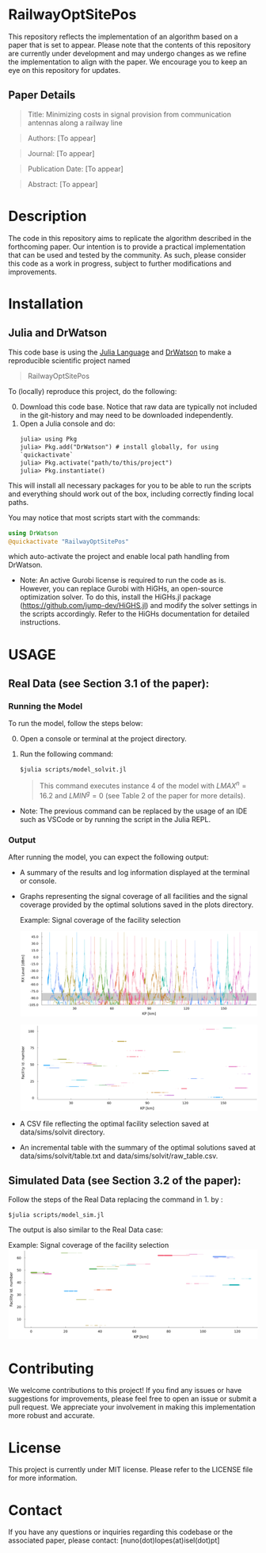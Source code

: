 # RailwayOptSitePos

This repository reflects the implementation of an algorithm based on a paper that is set to appear. Please note that the contents of this repository are currently under development and may undergo changes as we refine the implementation to align with the paper. We encourage you to keep an eye on this repository for updates.

## Paper Details

   > Title: Minimizing costs in signal provision from communication antennas along a railway line

   > Authors: [To appear]
<!---
   > Authors: A. Araújo 1, J. O. Cerdeira 2, N. Lopes 3, A. Moura 4

   > 1- CMUC, Department of Mathematics, University of Coimbra;
    2- CMA, Department of Mathematics, NOVA University Lisbon;
    3- ISEL, Polytechnic of Lisboa, and CEMAT, University of Lisboa;
    4- ISEP-LEMA, Polytechnic of Porto, and CMUP, University of Porto;
--->
   > Journal: [To appear]

   > Publication Date: [To appear]

   > Abstract: [To appear]

# Description

The code in this repository aims to replicate the algorithm described in the forthcoming paper. Our intention is to provide a practical implementation that can be used and tested by the community. As such, please consider this code as a work in progress, subject to further modifications and improvements.


# Installation

## Julia and DrWatson
This code base is using the [Julia Language](https://julialang.org/) and
[DrWatson](https://juliadynamics.github.io/DrWatson.jl/stable/)
to make a reproducible scientific project named
> RailwayOptSitePos

To (locally) reproduce this project, do the following:

0. Download this code base. Notice that raw data are typically not included in the
   git-history and may need to be downloaded independently.
1. Open a Julia console and do:
   ```
   julia> using Pkg
   julia> Pkg.add("DrWatson") # install globally, for using `quickactivate`
   julia> Pkg.activate("path/to/this/project")
   julia> Pkg.instantiate()
   ```

This will install all necessary packages for you to be able to run the scripts and
everything should work out of the box, including correctly finding local paths.

You may notice that most scripts start with the commands:
```julia
using DrWatson
@quickactivate "RailwayOptSitePos"
```
which auto-activate the project and enable local path handling from DrWatson.

- Note: An active Gurobi license is required to run the code as is. However, you can replace Gurobi with HiGHs, an open-source optimization solver. To do this, install the HiGHs.jl package (https://github.com/jump-dev/HiGHS.jl) and modify the solver settings in the scripts accordingly. Refer to the HiGHs documentation for detailed instructions.

# USAGE

##  Real Data (see Section 3.1 of the paper):

### Running the Model

To run the model, follow the steps below:

0. Open a console or terminal at the project directory.

1. Run the following command:
   ```
   $julia scripts/model_solvit.jl
   ```
      >   This command executes instance 4 of the model with $LMAX^n=16.2$ and $LMIN^g=0$ (see Table 2 of the paper for more details).

* Note: The previous command can be replaced by the usage of an IDE such as VSCode or by running the script in the Julia REPL.

### Output

After running the model, you can expect the following output:

+ A summary of the results and log information displayed at the terminal or console.

+ Graphs representing the signal coverage of all facilities and the  signal coverage provided by the optimal solutions saved in the plots directory.

   Example: Signal coverage of the facility selection

   ![RX Signal Level of the antennas of the facility selection](plots/solution_real_data_signal.png)

     ![Intervals of fair and good coverage of the facility selection](plots/solution_real_data_projection.png)




+ A CSV file reflecting the optimal facility selection  saved at  data/sims/solvit directory.

+ An incremental table  with the summary of the optimal solutions saved at data/sims/solvit/table.txt and data/sims/solvit/raw_table.csv.


## Simulated Data (see Section 3.2 of the paper):

Follow the steps of the Real Data replacing the command in 1. by :
```
$julia scripts/model_sim.jl
```

The output is also similar to the Real Data case:

Example: Signal coverage of the facility selection
   ![Signal coverage of the facility selection](plots/solution_coverage.png)


# Contributing

We welcome contributions to this project! If you find any issues or have suggestions for improvements, please feel free to open an issue or submit a pull request. We appreciate your involvement in making this implementation more robust and accurate.

# License

This project is currently under MIT license. Please refer to the LICENSE file for more information.

# Contact

If you have any questions or inquiries regarding this codebase or the associated paper, please contact: [nuno(dot)lopes(at)isel(dot)pt]
